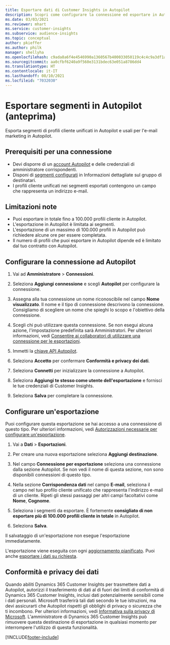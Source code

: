 ```yaml
---
title: Esportare dati di Customer Insights in Autopilot
description: Scopri come configurare la connessione ed esportare in Autopilot.
ms.date: 03/03/2021
ms.reviewer: mhart
ms.service: customer-insights
ms.subservice: audience-insights
ms.topic: conceptual
author: pkieffer
ms.author: philk
manager: shellyha
ms.openlocfilehash: c9ada8a6f4e4546990a1360567b400033050119c4c4c9a3df1af8fcaab75e157
ms.sourcegitcommit: aa0cfbf6240a9f560e3131bdec63e051a8786dd4
ms.translationtype: HT
ms.contentlocale: it-IT
ms.lasthandoff: 08/10/2021
ms.locfileid: "7032030"
---
```

# <a name="export-segments-to-autopilot-preview"></a>Esportare segmenti in Autopilot (anteprima)

Esporta segmenti di profili cliente unificati in Autopilot e usali per l'e-mail marketing in Autopilot. 

## <a name="prerequisites-for-a-connection"></a>Prerequisiti per una connessione

-   Devi disporre di un [account Autopilot](https://www.autopilothq.com/) e delle credenziali di amministratore corrispondenti.
-   Disponi di [segmenti configurati](segments.md) in Informazioni dettagliate sul gruppo di destinatari.
-   I profili cliente unificati nei segmenti esportati contengono un campo che rappresenta un indirizzo e-mail.

## <a name="known-limitations"></a>Limitazioni note

- Puoi esportare in totale fino a 100.000 profili cliente in Autopilot.
- L'esportazione in Autopilot è limitata ai segmenti.
- L'esportazione di un massimo di 100.000 profili in Autopilot può richiedere alcune ore per essere completata. 
- Il numero di profili che puoi esportare in Autopilot dipende ed è limitato dal tuo contratto con Autopilot.

## <a name="set-up-connection-to-autopilot"></a>Configurare la connessione ad Autopilot

1. Vai ad **Amministratore** > **Connessioni**.

1. Seleziona **Aggiungi connessione** e scegli **Autopilot** per configurare la connessione.

1. Assegna alla tua connessione un nome riconoscibile nel campo **Nome visualizzato**. Il nome e il tipo di connessione descrivono la connessione. Consigliamo di scegliere un nome che spieghi lo scopo e l'obiettivo della connessione.

1. Scegli chi può utilizzare questa connessione. Se non esegui alcuna azione, l'impostazione predefinita sarà Amministratori. Per ulteriori informazioni, vedi [Consentire ai collaboratori di utilizzare una connessione per le esportazioni](connections.md#allow-contributors-to-use-a-connection-for-exports).

3. Immetti la [chiave API Autopilot](https://autopilot.docs.apiary.io/#).

1. Seleziona **Accetto** per confermare **Conformità e privacy dei dati**.

1. Seleziona **Connetti** per inizializzare la connessione a Autopilot.

1. Seleziona **Aggiungi te stesso come utente dell'esportazione** e fornisci le tue credenziali di Customer Insights.

1. Seleziona **Salva** per completare la connessione.

## <a name="configure-an-export"></a>Configurare un'esportazione

Puoi configurare questa esportazione se hai accesso a una connessione di questo tipo. Per ulteriori informazioni, vedi [Autorizzazioni necessarie per configurare un'esportazione](export-destinations.md#set-up-a-new-export).

1. Vai a **Dati** > **Esportazioni**.

1. Per creare una nuova esportazione seleziona **Aggiungi destinazione**.

1. Nel campo **Connessione per esportazione** seleziona una connessione dalla sezione Autopilot. Se non vedi il nome di questa sezione, non sono disponibili connessioni di questo tipo.

3. Nella sezione **Corrispondenza dati** nel campo **E-mail**, seleziona il campo nel tuo profilo cliente unificato che rappresenta l'indirizzo e-mail di un cliente. Ripeti gli stessi passaggi per altri campi facoltativi come **Nome**, **Cognome**.

1. Seleziona i segmenti da esportare. È fortemente **consigliato di non esportare più di 100.000 profili cliente in totale** in Autopilot. 

1. Seleziona **Salva**.

Il salvataggio di un'esportazione non esegue l'esportazione immediatamente.

L'esportazione viene eseguita con ogni [aggiornamento pianificato](system.md#schedule-tab). Puoi anche [esportare i dati su richiesta](export-destinations.md#run-exports-on-demand). 

## <a name="data-privacy-and-compliance"></a>Conformità e privacy dei dati

Quando abiliti Dynamics 365 Customer Insights per trasmettere dati a Autopilot, autorizzi il trasferimento di dati al di fuori dei limiti di conformità di Dynamics 365 Customer Insights, inclusi dati potenzialmente sensibili come i dati personali. Microsoft trasferirà tali dati secondo le tue istruzioni, ma devi assicurarti che Autopilot rispetti gli obblighi di privacy o sicurezza che ti incombono. Per ulteriori informazioni, vedi [Informativa sulla privacy di Microsoft](https://go.microsoft.com/fwlink/?linkid=396732).
L'amministratore di Dynamics 365 Customer Insights può rimuovere questa destinazione di esportazione in qualsiasi momento per interrompere l'utilizzo di questa funzionalità.


[!INCLUDE[footer-include](../includes/footer-banner.md)]

